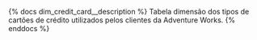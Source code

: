 {% docs dim_credit_card__description %}
Tabela dimensão dos tipos de cartões de crédito utilizados pelos clientes da Adventure Works.
{% enddocs %}

